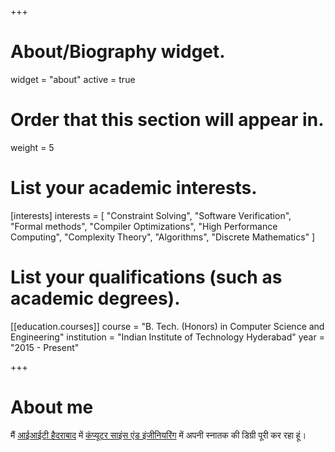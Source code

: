 +++
# About/Biography widget.
widget = "about"
active = true

# Order that this section will appear in.
weight = 5

# List your academic interests.
[interests]
  interests = [
    "Constraint Solving",
    "Software Verification",
    "Formal methods",
    "Compiler Optimizations",
    "High Performance Computing",
    "Complexity Theory",
    "Algorithms",
    "Discrete Mathematics"
  ]

# List your qualifications (such as academic degrees).
[[education.courses]]
  course = "B. Tech. (Honors) in Computer Science and Engineering"
  institution = "Indian Institute of Technology Hyderabad"
  year = "2015 - Present"

+++

# About me

मैं [आईआईटी हैदराबाद](https://iith.ac.in) में [कंप्यूटर साइंस एंड इंजीनियरिंग](https://cse.iith.ac.in) में अपनी स्नातक की डिग्री पूरी कर रहा हूं।
